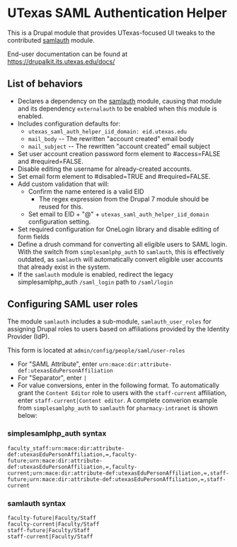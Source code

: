 # UTexas SAML Authentication Helper

This is a Drupal module that provides UTexas-focused UI tweaks to the contributed [samlauth](https://drupal.org/project/samlauth) module.

End-user documentation can be found at https://drupalkit.its.utexas.edu/docs/

## List of behaviors
* Declares a dependency on the [samlauth](https://www.drupal.org/project/samlauth) module, causing that module and its dependency `externalauth` to be enabled when this module is enabled.
* Includes configuration defaults for:
  * `utexas_saml_auth_helper_iid_domain: eid.utexas.edu`
  * `mail_body` -- The rewritten "account created" email body
  * `mail_subject` -- The rewritten "account created" email subject
* Set user account creation password form element to #access=FALSE and #required=FALSE.
* Disable editing the username for already-created accounts.
* Set email form element to #disabled=TRUE and #required=FALSE.
* Add custom validation that will:
  * Confirm the name entered is a valid EID
    * The regex expression from the Drupal 7 module should be reused for this.
  * Set email to EID + "@" + `utexas_saml_auth_helper_iid_domain` configuration setting.
* Set required configuration for OneLogin library and disable editing of form fields
* Define a drush command for converting all eligible users to SAML login. With the switch from `simplesamlphp_auth` to `samlauth`, this is effectively outdated, as `samlauth` will automatically convert eligible user accounts that already exist in the system.
* If the `samlauth` module is enabled, redirect the legacy simplesamlphp_auth `/saml_login` path to `/saml/login`


## Configuring SAML user roles

The module `samlauth` includes a sub-module, `samlauth_user_roles` for assigning Drupal roles to users based on affiliations provided by the Identity Provider (IdP).

This form is located at `admin/config/people/saml/user-roles`

- For "SAML Attribute", enter `urn:mace:dir:attribute-def:utexasEduPersonAffiliation`
- For "Separator", enter `|`
- For value conversions, enter in the following format. To automatically grant the `Content Editor` role to users with the `staff-current` affiliation, enter `staff-current|Content editor`. A complete converion example from `simplesamlphp_auth` to `samlauth` for `pharmacy-intranet` is shown below:

### simplesamlphp_auth syntax

```
faculty_staff:urn:mace:dir:attribute-def:utexasEduPersonAffiliation,=,faculty-future;urn:mace:dir:attribute-def:utexasEduPersonAffiliation,=,faculty-current;urn:mace:dir:attribute-def:utexasEduPersonAffiliation,=,staff-future;urn:mace:dir:attribute-def:utexasEduPersonAffiliation,=,staff-current
```

### samlauth syntax

```
faculty-future|Faculty/Staff
faculty-current|Faculty/Staff
staff-future|Faculty/Staff
staff-current|Faculty/Staff
```